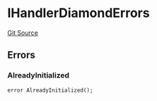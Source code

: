 # IHandlerDiamondErrors
[Git Source](https://github.com/thrackle-io/rules-engine/blob/5dd4d5c11842d5927a5d94b280633ba0762dc45b/src/common/IErrors.sol)


## Errors
### AlreadyInitialized

```solidity
error AlreadyInitialized();
```

